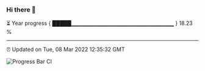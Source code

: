 ### Hi there 👋

⏳ Year progress { █████▁▁▁▁▁▁▁▁▁▁▁▁▁▁▁▁▁▁▁▁▁▁▁▁▁ } 18.23 %

---

⏰ Updated on Tue, 08 Mar 2022 12:35:32 GMT

![Progress Bar CI](https://github.com/ZhaoGui/ZhaoGui/workflows/Progress%20Bar%20CI/badge.svg)
